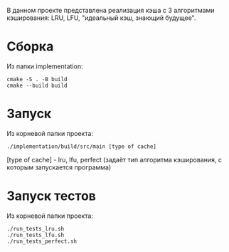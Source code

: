 В данном проекте представлена реализация кэша с 3 алгоритмами кэширования: LRU, LFU, "идеальный кэш, знающий будущее".

# Сборка
Из папки implementation:

```
cmake -S . -B build
cmake --build build
```

# Запуск
Из корневой папки проекта:
```
./implementation/build/src/main [type of cache]
```
[type of cache] - lru, lfu, perfect (задаёт тип алгоритма кэширования, с которым запускается программа)

# Запуск тестов
Из корневой папки проекта:
```
./run_tests_lru.sh
./run_tests_lfu.sh
./run_tests_perfect.sh
```
